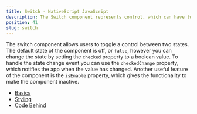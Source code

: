 ```yaml
---
title: Switch - NativeScript JavaScript
description: The Switch component represents control, which can have two states('true', 'false'). The user can toggle the components value. The modules allow setting and getting its value via the checked property or checkedChange method.
position: 41
slug: switch
---
```

The switch component allows users to toggle a control between two states.
The default state of the component is off, or `false`, however you can change the state by setting the `checked` property to a boolean value.
To handle the state change event you can use the `checkedChange` property, which notifies the app when the value has changed.
Another useful feature of the component is the `isEnable` property, which gives the functionality to make the component inactive.

<snippet id='switch-require'/>

* [Basics](#basics)
* [Styling](#styling)
* [Code Behind](#code-behind)
